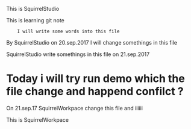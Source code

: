 This is SquirrelStudio 

This is learning git note 
        
        I will write some words into this file 

By SquirrelStudio on 20.sep.2017
I will change somethings in this file 

SquirrelStudio write somethings in this file on 21.sep.2017

Today i will try run demo which the file change and happend confilct ?
=====================================================================
On 21.sep.17 SquirrelWorkpace change this file and iiiiii 

This is SquirrelWorkpace 
